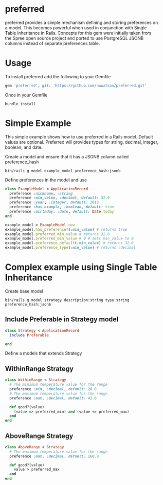 # preferred

preferred provides a simple mechanism defining and storing preferences on a model.
This becomes powerful when used in conjunction with Single Table Inheritance
in Rails. Concepts for this gem were initially taken from the Spree open source
project and ported to use PostgreSQL JSONB columns instead of separate preferences
table.

# Usage

To install preferred add the following to your Gemfile

```ruby
gem 'preferred', git: 'https://github.com/nwwatson/preferred.git'
```

Once in your Gemfile

```shell
bundle install
```

# Simple Example

This simple example shows how to use preferred in a Rails model. Default values are optional. Preferred will provides types for string, decimal, integer, boolean, and date.

Create a model and ensure that it has a JSONB column called preference_hash

```shell
bin/rails g model example_model preference_hash:jsonb
```

Define preferences in the model and use

```ruby
class ExampleModel < ApplicationRecord
  preference :nickname, :string
  preference :min_value, :decimal, default: 32.0
  preference :year, :integer, default: 2018
  preference :has_example, :boolean, default: true
  preference :birthday, :date, default: Date.today
end

example_model = ExampleModel.new
example_model.has_preference?(:min_value) # returns true
example_model.preferred_min_value # returns 32.0
example_model.preferred_min_value = 0 # sets min_value to 0
example_model.preference_default(:min_value) # returns 32.0
example_model.preference_type(:min_value) # returns :decimal
```

# Complex example using Single Table Inheritance

Create base model

```
bin/rails g model strategy description:string type:string preference_hash:jsonb
```

## Include Preferable in Strategy model

```ruby
class Strategy < ApplicationRecord
  include Preferable

end
```

Define a models that extends Strategy

## WithinRange Strategy

```ruby
class WithinRange < Strategy
  # The minimum temperature value for the range
  preference :min, :decimal, default: 28.0
  # The maximum temperature value for the range
  preference :max, :decimal, default: 42.0

  def good?(value)
    (value => preferred_min) and (value <= preferred_max)
  end
end
```

## AboveRange Strategy

```ruby
class AboveRange < Strategy
  # The maximum temperature value for the range
  preference :max, :decimal, default: 160.0

  def good?(value)
    value > preferred_max
  end
end
```
